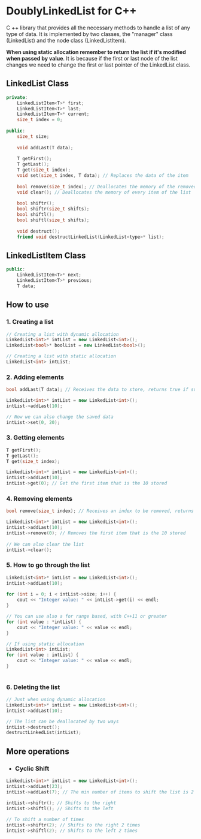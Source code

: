 # DoublyLinkedList for C++
C ++ library that provides all the necessary methods to handle a list of any type of data. It is implemented by two classes, the "manager" class (LinkedList) and the node class (LinkedListItem).

**When using static allocation remember to return the list if it's modified when passed by value**. It is because if the first or last node of the list changes we need to change the first or last pointer of the LinkedList class. 

## LinkedList Class
```c++
private:
    LinkedListItem<T>* first;
    LinkedListItem<T>* last;
    LinkedListItem<T>* current;
    size_t index = 0;
    
public:
    size_t size;
    
    void addLast(T data);
    
    T getFirst();
    T getLast();
    T get(size_t index);
    void set(size_t index, T data); // Replaces the data of the item
    
    bool remove(size_t index); // Deallocates the memory of the removed item
    void clear(); // Deallocates the memory of every item of the list
    
    bool shiftr();
    bool shiftr(size_t shifts);
    bool shiftl();
    bool shiftl(size_t shifts);
            
    void destruct();
    friend void destructLinkedList(LinkedList<type>* list);
```

## LinkedListItem Class
```c++
public:
    LinkedListItem<T>* next;
    LinkedListItem<T>* previous;
    T data;

```

## How to use

### 1. Creating a list
```c++
// Creating a list with dynamic allocation
LinkedList<int>* intList = new LinkedList<int>();
LinkedList<bool>* boolList = new LinkedList<bool>();

// Creating a list with static allocation
LinkedList<int> intList;
```
### 2. Adding elements
```c++
bool addLast(T data); // Receives the data to store, returns true if success

LinkedList<int>* intList = new LinkedList<int>();
intList->addLast(10);

// Now we can also change the saved data
intList->set(0, 20);
```
### 3. Getting elements
```c++
T getFirst();
T getLast();
T get(size_t index);

LinkedList<int>* intList = new LinkedList<int>();
intList->addLast(10);
intList->get(0); // Get the first item that is the 10 stored
```
### 4. Removing elements
```c++
bool remove(size_t index); // Receives an index to be removed, returns true if success

LinkedList<int>* intList = new LinkedList<int>();
intList->addLast(10);
intList->remove(0); // Removes the first item that is the 10 stored
    
// We can also clear the list
intList->clear();
```
### 5. How to go through the list
```c++
LinkedList<int>* intList = new LinkedList<int>();
intList->addLast(10);
    
for (int i = 0; i < intList->size; i++) {
    cout << "Integer value: " << intList->get(i) << endl;
}

// You can use also a for range based, with C++11 or greater
for (int value : *intList) {
    cout << "Integer value: " << value << endl;
}

// If using static allocation
LinkedList<int> intList;
for (int value : intList) {
    cout << "Integer value: " << value << endl;
}
   
```
### 6. Deleting the list
```c++
// Just when using dynamic allocation
LinkedList<int>* intList = new LinkedList<int>();
intList->addLast(10);

// The list can be deallocated by two ways
intList->destruct();
destructLinkedList(intList);
```
## More operations
- ###  Cyclic Shift
```c++
LinkedList<int>* intList = new LinkedList<int>();
intList->addLast(23);
intList->addLast(7); // The min number of items to shift the list is 2 

intList->shiftr(); // Shifts to the right
intList->shiftl(); // Shifts to the left
    
// To shift a number of times
intList->shiftr(2); // Shifts to the right 2 times
intList->shiftl(2); // Shifts to the left 2 times
```
